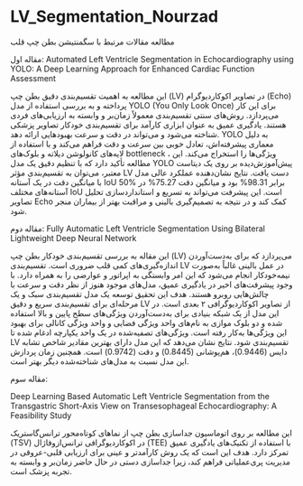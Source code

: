 # LV_Segmentation_Nourzad
مطالعه مقالات مرتبط با سگمنتیشن بطن چپ قلب


مقاله اول: 
Automated Left Ventricle Segmentation in Echocardiography using YOLO: A Deep Learning Approach for Enhanced Cardiac Function Assessment

این مطالعه به اهمیت تقسیم‌بندی دقیق بطن چپ (LV) در تصاویر اکوکاردیوگرام (Echo) پرداخته و به بررسی استفاده از مدل YOLO (You Only Look Once) برای این کار می‌پردازد. روش‌های سنتی تقسیم‌بندی معمولاً زمان‌بر و وابسته به ارزیابی‌های فردی هستند. یادگیری عمیق به عنوان ابزاری کارآمد برای تقسیم‌بندی خودکار تصاویر پزشکی شناخته می‌شود و می‌تواند در دقت و سرعت بهبودهایی ارائه دهد. YOLO به دلیل معماری پیشرفته‌اش، تعادل خوبی بین سرعت و دقت فراهم می‌کند و با استفاده از لایه‌های کانولوشن دیلاته و بلوک‌های bottleneck ، ویژگی‌ها را استخراج می‌کند. این مطالعه تأکید دارد که با تنظیم دقیق یک مدل YOLO پیش‌آموزش‌دیده بر روی یک دیتاست معتبر، می‌توان به تقسیم‌بندی مؤثر LV دست یافت. نتایج نشان‌دهنده عملکرد عالی مدل با میانگین دقت در یک آستانه IoU  50%  برابر  98.31% بود و میانگین دقت 75.27% در آستانه‌های مختلف IoU است. این پیشرفت می‌تواند به تسریع و استانداردسازی تحلیل تصاویر Echo کمک کند و در نتیجه به تصمیم‌گیری بالینی و مراقبت بهتر از بیماران منجر شود.



مقاله دوم: 
Fully Automatic Left Ventricle Segmentation Using Bilateral Lightweight Deep Neural Network
 
این مقاله به بررسی تقسیم‌بندی خودکار بطن چپ (LV) می‌پردازد که برای به‌دست‌آوردن اندازه‌گیری‌های کمی قلب ضروری است. تقسیم‌بندی LV در عمل بالینی غالباً به‌صورت نیمه‌خودکار انجام می‌شود که این امر وابستگی به اپراتور و عوارضی را به همراه دارد. با وجود پیشرفت‌های اخیر در یادگیری عمیق، مدل‌های موجود هنوز از نظر دقت و سرعت با چالش‌هایی روبرو هستند. هدف این تحقیق توسعه یک مدل تقسیم‌بندی سبک و یک مرحله‌ای برای تقسیم‌بندی سریع و دقیق LV از تصاویر اکوکاردیوگرافی ۲ بعدی است.
در این مدل از یک شبکه بنیادی برای به‌دست‌آوردن ویژگی‌های سطح پایین و بالا استفاده شده و دو بلوک موازی به نام‌های واحد ویژگی فضایی و واحد ویژگی کانالی برای بهبود این ویژگی‌ها به‌کار رفته است. ویژگی‌های تصفیه‌شده در یک واحد یکپارچه ادغام شده تا LV تقسیم‌بندی شود. نتایج نشان می‌دهد که این مدل دارای بهترین مقادیر شاخص تشابه دایس (0.9446)، هم‌پوشانی (0.8445) و دقت (0.9742) است. همچنین زمان پردازش این مدل نسبت به مدل‌های شناخته‌شده دیگر بهتر است.



مقاله سوم:  

Deep Learning Based Automatic Left Ventricle Segmentation from the Transgastric Short-Axis View on Transesophageal Echocardiography: A Feasibility Study

این مطالعه بر روی اتوماسیون جداسازی بطن چپ از نماهای کوتاه‌محور ترانس‌گاستریک (TSV) در اکوکاردیوگرافی ترانس‌ازوفاژال (TEE) با استفاده از تکنیک‌های یادگیری عمیق تمرکز دارد. هدف این است که یک روش کارآمدتر و عینی برای ارزیابی قلبی-عروقی در مدیریت پری‌عملیاتی فراهم کند، زیرا جداسازی دستی در حال حاضر زمان‌بر و وابسته به تجربه پزشک است.

